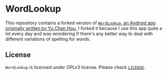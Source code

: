 WordLookup
==========

This repository contains a forked version of [`WordLookup`, an Android app originally written by Yu Chen Hou.](https://github.com/icechen1/WordLookup) I forked it because I use this app quite a lot every day and was wondering if there's any better way to deal with different variations of spelling for words.

## License

`WordLookup` is licensed under GPLv3 license. Please check [`LICENSE`](LICENSE).

